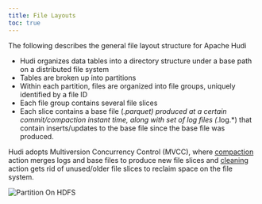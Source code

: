 ```yaml
---
title: File Layouts
toc: true
---
```


The following describes the general file layout structure for Apache Hudi
* Hudi organizes data tables into a directory structure under a base path on a distributed file system
* Tables are broken up into partitions
* Within each partition, files are organized into file groups, uniquely identified by a file ID
* Each file group contains several file slices 
* Each slice contains a base file (*.parquet) produced at a certain commit/compaction instant time, along with set of log files (*.log.*) that contain inserts/updates to the base file since the base file was produced. 

Hudi adopts Multiversion Concurrency Control (MVCC), where [compaction](/docs/compaction) action merges logs and base files to produce new 
file slices and [cleaning](hoodie_cleaner) action gets rid of unused/older file slices to reclaim space on the file system.

![Partition On HDFS](/assets/images/hudi_partitions_HDFS.png)